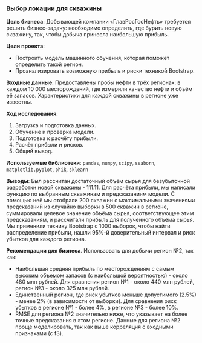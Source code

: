 ### Выбор локации для скважины

**Цель бизнеса**: Добывающей компании «ГлавРосГосНефть» требуется решить бизнес-задачу: необходимо определить, где бурить новую скважину, так, чтобы добыча принесла наибольшую прибыль.

**Цели проекта**:
- Построить модель машинного обучения, которая поможет определить такой регион.
- Проанализировать возможную прибыль и риски техникой Bootstrap.

**Входные данные**. Предоставлены пробы нефти в трёх регионах: в каждом 10 000 месторождений, где измерили качество нефти и объём её запасов. Характеристики для каждой скважины в регионе уже известны.

**Ход исследования**:
1. Загрузка и подготовка данных.
2. Обучение и проверка модели.
3. Подготовка к расчёту прибыли.
4. Расчёт прибыли и рисков.
6. Общий вывод.

**Используемые библиотеки**: `pandas`, `numpy`, `scipy`, `seaborn`, `matplotlib.pyplot`, `phik`, `sklearn`

**Выводы**: 
Был рассчитан достаточный объём сырья для безубыточной разработки новой скважины - 111.11. Для расчёта прибыли, мы написали функцию по выбранным скважинам и предсказаниям модели. С помощью неё мы отобрали 200 скважин с максимальными значениями предсказаний из случайно выборки в 500 скважин в регионе, суммировали целевое значение объёма сырья, соответствующее этим предсказаниям, и рассчитали прибыль для полученного объёма сырья.
Мы применили технику Bootstrap с 1000 выборок, чтобы найти распределение прибыли, нашли 95%-й доверительный интервал и риск убытков для каждого региона.

**Рекомендации для бизнеса**. Использовать для добычи регион №2, так как:
- Наибольшая средняя прибыль по месторождениям с самым высоким объемом запасов (с наибольшой вероятностью) - около 480 млн рублей. Для сравнения регион №1 - около 440 млн рублей, регион №3 - около 325 млн рублей.
- Единственный регион, где риск убытков меньше допустимого (2.5%) - менее 2% (в зависимости от выборки). Для сравнения риск убытков в регионе №1 - более 4%, в регионе №3 - более 10%.
- RMSE для региона №2 значительно ниже, что указывает на более точные предсказания в этом регионе. Данные для региона №2 проще моделировать, так как выше корреляция с входными признаками (с f3).
